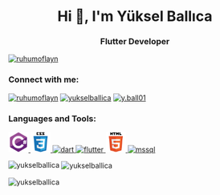 <h1 align="center">Hi 👋, I'm Yüksel Ballıca</h1>
<h3 align="center">Flutter Developer</h3>

<p align="left"> <a href="https://twitter.com/ruhumoflayn" target="blank"><img src="https://img.shields.io/twitter/follow/ruhumoflayn?logo=twitter&style=for-the-badge" alt="ruhumoflayn" /></a> </p>

<h3 align="left">Connect with me:</h3>
<p align="left">
<a href="https://twitter.com/ruhumoflayn" target="blank"><img align="center" src="https://raw.githubusercontent.com/rahuldkjain/github-profile-readme-generator/master/src/images/icons/Social/twitter.svg" alt="ruhumoflayn" height="30" width="40" /></a>
<a href="https://linkedin.com/in/yukselballica" target="blank"><img align="center" src="https://raw.githubusercontent.com/rahuldkjain/github-profile-readme-generator/master/src/images/icons/Social/linked-in-alt.svg" alt="yukselballica" height="30" width="40" /></a>
<a href="https://instagram.com/y.ball01" target="blank"><img align="center" src="https://raw.githubusercontent.com/rahuldkjain/github-profile-readme-generator/master/src/images/icons/Social/instagram.svg" alt="y.ball01" height="30" width="40" /></a>
</p>

<h3 align="left">Languages and Tools:</h3>
<p align="left"> <a href="https://www.w3schools.com/cs/" target="_blank" rel="noreferrer"> <img src="https://raw.githubusercontent.com/devicons/devicon/master/icons/csharp/csharp-original.svg" alt="csharp" width="40" height="40"/> </a> <a href="https://www.w3schools.com/css/" target="_blank" rel="noreferrer"> <img src="https://raw.githubusercontent.com/devicons/devicon/master/icons/css3/css3-original-wordmark.svg" alt="css3" width="40" height="40"/> </a> <a href="https://dart.dev" target="_blank" rel="noreferrer"> <img src="https://www.vectorlogo.zone/logos/dartlang/dartlang-icon.svg" alt="dart" width="40" height="40"/> </a> <a href="https://flutter.dev" target="_blank" rel="noreferrer"> <img src="https://www.vectorlogo.zone/logos/flutterio/flutterio-icon.svg" alt="flutter" width="40" height="40"/> </a> <a href="https://www.w3.org/html/" target="_blank" rel="noreferrer"> <img src="https://raw.githubusercontent.com/devicons/devicon/master/icons/html5/html5-original-wordmark.svg" alt="html5" width="40" height="40"/> </a> <a href="https://www.microsoft.com/en-us/sql-server" target="_blank" rel="noreferrer"> <img src="https://www.svgrepo.com/show/303229/microsoft-sql-server-logo.svg" alt="mssql" width="40" height="40"/> </a> </p>

<p><img align="left" src="https://github-readme-stats.vercel.app/api/top-langs?username=yukselballica&show_icons=true&locale=en&layout=compact" alt="yukselballica" /></p>

<p>&nbsp;<img align="center" src="https://github-readme-stats.vercel.app/api?username=yukselballica&show_icons=true&locale=en" alt="yukselballica" /></p>

<p><img align="center" src="https://github-readme-streak-stats.herokuapp.com/?user=yukselballica&" alt="yukselballica" /></p>
